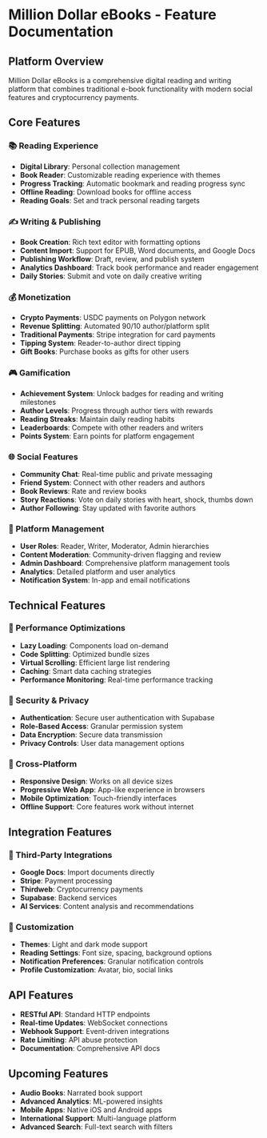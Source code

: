 
# Million Dollar eBooks - Feature Documentation

## Platform Overview
Million Dollar eBooks is a comprehensive digital reading and writing platform that combines traditional e-book functionality with modern social features and cryptocurrency payments.

## Core Features

### 📚 Reading Experience
- **Digital Library**: Personal collection management
- **Book Reader**: Customizable reading experience with themes
- **Progress Tracking**: Automatic bookmark and reading progress sync
- **Offline Reading**: Download books for offline access
- **Reading Goals**: Set and track personal reading targets

### ✍️ Writing & Publishing
- **Book Creation**: Rich text editor with formatting options
- **Content Import**: Support for EPUB, Word documents, and Google Docs
- **Publishing Workflow**: Draft, review, and publish system
- **Analytics Dashboard**: Track book performance and reader engagement
- **Daily Stories**: Submit and vote on daily creative writing

### 💰 Monetization
- **Crypto Payments**: USDC payments on Polygon network
- **Revenue Splitting**: Automated 90/10 author/platform split
- **Traditional Payments**: Stripe integration for card payments
- **Tipping System**: Reader-to-author direct tipping
- **Gift Books**: Purchase books as gifts for other users

### 🎮 Gamification
- **Achievement System**: Unlock badges for reading and writing milestones
- **Author Levels**: Progress through author tiers with rewards
- **Reading Streaks**: Maintain daily reading habits
- **Leaderboards**: Compete with other readers and writers
- **Points System**: Earn points for platform engagement

### 🌐 Social Features
- **Community Chat**: Real-time public and private messaging
- **Friend System**: Connect with other readers and authors
- **Book Reviews**: Rate and review books
- **Story Reactions**: Vote on daily stories with heart, shock, thumbs down
- **Author Following**: Stay updated with favorite authors

### 🔧 Platform Management
- **User Roles**: Reader, Writer, Moderator, Admin hierarchies
- **Content Moderation**: Community-driven flagging and review
- **Admin Dashboard**: Comprehensive platform management tools
- **Analytics**: Detailed platform and user analytics
- **Notification System**: In-app and email notifications

## Technical Features

### 🚀 Performance Optimizations
- **Lazy Loading**: Components load on-demand
- **Code Splitting**: Optimized bundle sizes
- **Virtual Scrolling**: Efficient large list rendering
- **Caching**: Smart data caching strategies
- **Performance Monitoring**: Real-time performance tracking

### 🔐 Security & Privacy
- **Authentication**: Secure user authentication with Supabase
- **Role-Based Access**: Granular permission system
- **Data Encryption**: Secure data transmission
- **Privacy Controls**: User data management options

### 📱 Cross-Platform
- **Responsive Design**: Works on all device sizes
- **Progressive Web App**: App-like experience in browsers
- **Mobile Optimization**: Touch-friendly interfaces
- **Offline Support**: Core features work without internet

## Integration Features

### 🔗 Third-Party Integrations
- **Google Docs**: Import documents directly
- **Stripe**: Payment processing
- **Thirdweb**: Cryptocurrency payments
- **Supabase**: Backend services
- **AI Services**: Content analysis and recommendations

### 🎨 Customization
- **Themes**: Light and dark mode support
- **Reading Settings**: Font size, spacing, background options
- **Notification Preferences**: Granular notification controls
- **Profile Customization**: Avatar, bio, social links

## API Features
- **RESTful API**: Standard HTTP endpoints
- **Real-time Updates**: WebSocket connections
- **Webhook Support**: Event-driven integrations
- **Rate Limiting**: API abuse protection
- **Documentation**: Comprehensive API docs

## Upcoming Features
- **Audio Books**: Narrated book support
- **Advanced Analytics**: ML-powered insights
- **Mobile Apps**: Native iOS and Android apps
- **International Support**: Multi-language platform
- **Advanced Search**: Full-text search with filters
